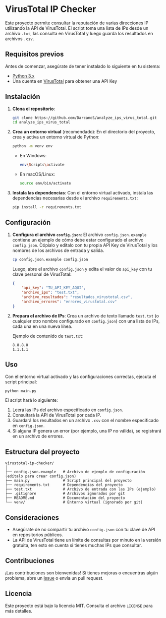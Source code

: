 # VirusTotal IP Checker

Este proyecto permite consultar la reputación de varias direcciones IP utilizando la API de VirusTotal. El script toma una lista de IPs desde un archivo `.txt`, las consulta en VirusTotal y luego guarda los resultados en archivos `.csv`.

## Requisitos previos

Antes de comenzar, asegúrate de tener instalado lo siguiente en tu sistema:

- [Python 3.x](https://www.python.org/downloads/)
- Una cuenta en [VirusTotal](https://www.virustotal.com/) para obtener una API Key

## Instalación

1. **Clona el repositorio**:
   ```bash
   git clone https://github.com/DarcanoS/analyze_ips_virus_total.git
   cd analyze_ips_virus_total
   ```

2. **Crea un entorno virtual** (recomendado):
   En el directorio del proyecto, crea y activa un entorno virtual de Python:
   ```bash
   python -m venv env
   ```

   - En Windows:
     ```bash
     env\Scripts\activate
     ```

   - En macOS/Linux:
     ```bash
     source env/bin/activate
     ```

3. **Instala las dependencias**:
   Con el entorno virtual activado, instala las dependencias necesarias desde el archivo `requirements.txt`:
   ```bash
   pip install -r requirements.txt
   ```

## Configuración

1. **Configura el archivo `config.json`**:
   El archivo `config.json.example` contiene un ejemplo de cómo debe estar configurado el archivo `config.json`. Cópialo y edítalo con tu propia API Key de VirusTotal y los nombres de los archivos de entrada y salida.

   ```bash
   cp config.json.example config.json
   ```

   Luego, abre el archivo `config.json` y edita el valor de `api_key` con tu clave personal de VirusTotal:

   ```json
   {
       "api_key": "TU_API_KEY_AQUI",
       "archivo_ips": "test.txt",
       "archivo_resultados": "resultados_virustotal.csv",
       "archivo_errores": "errores_virustotal.csv"
   }
   ```

2. **Prepara el archivo de IPs**:
   Crea un archivo de texto llamado `test.txt` (o cualquier otro nombre configurado en `config.json`) con una lista de IPs, cada una en una nueva línea.

   Ejemplo de contenido de `test.txt`:
   ```
   8.8.8.8
   1.1.1.1
   ```

## Uso

Con el entorno virtual activado y las configuraciones correctas, ejecuta el script principal:

```bash
python main.py
```

El script hará lo siguiente:

1. Leerá las IPs del archivo especificado en `config.json`.
2. Consultará la API de VirusTotal por cada IP.
3. Guardará los resultados en un archivo `.csv` con el nombre especificado en `config.json`.
4. Si alguna IP genera un error (por ejemplo, una IP no válida), se registrará en un archivo de errores.

## Estructura del proyecto

```
virustotal-ip-checker/
│
├── config.json.example   # Archivo de ejemplo de configuración (edítalo para crear config.json)
├── main.py               # Script principal del proyecto
├── requirements.txt      # Dependencias del proyecto
├── test.txt              # Archivo de entrada con las IPs (ejemplo)
├── .gitignore            # Archivos ignorados por git
├── README.md             # Documentación del proyecto
└── venv/                 # Entorno virtual (ignorado por git)
```

## Consideraciones

- Asegúrate de no compartir tu archivo `config.json` con tu clave de API en repositorios públicos.
- La API de VirusTotal tiene un límite de consultas por minuto en la versión gratuita, ten esto en cuenta si tienes muchas IPs que consultar.

## Contribuciones

¡Las contribuciones son bienvenidas! Si tienes mejoras o encuentras algún problema, abre un [issue](https://github.com/tu_usuario/virustotal-ip-checker/issues) o envía un pull request.

## Licencia

Este proyecto está bajo la licencia MIT. Consulta el archivo `LICENSE` para más detalles.